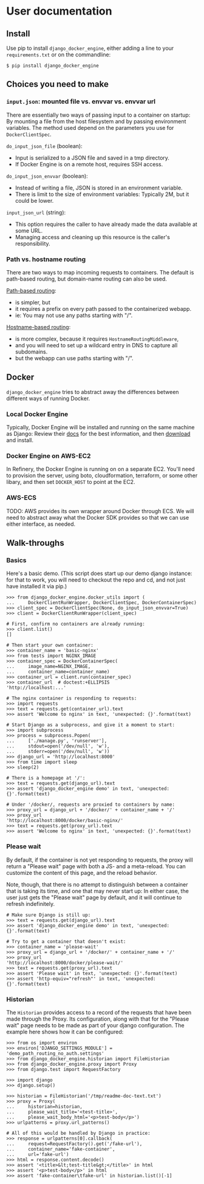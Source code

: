 # User documentation

## Install

Use pip to install `django_docker_engine`, either adding a line to your `requirements.txt`
or on the commandline:
```
$ pip install django_docker_engine
```

## Choices you need to make

### `input.json`: mounted file vs. envvar vs. envvar url

There are essentially two ways of passing input to a container on startup:
By mounting a file from the host filesystem and by passing environment variables.
The method used depend on the parameters you use for `DockerClientSpec`.

`do_input_json_file` (boolean):
- Input is serialized to a JSON file and saved in a tmp directory.
- If Docker Engine is on a remote host, requires SSH access.

`do_input_json_envvar` (boolean):
- Instead of writing a file, JSON is stored in an environment variable.
- There is limit to the size of environment variables: Typically 2M, but it could be lower.

`input_json_url` (string):
- This option requires the caller to have already made the data available at some URL.
- Managing access and cleaning up this resource is the caller's responsibility.


### Path vs. hostname routing

There are two ways to map incoming requests to containers.
The default is path-based routing, but domain-name routing
can also be used.

[Path-based routing](demo_path_routing_no_auth):
- is simpler, but
- it requires a prefix on every path passed to the containerized webapp.
- ie: You may not use any paths starting with "/".

[Hostname-based routing](demo_host_routing):
- is more complex, because it requires `HostnameRoutingMiddleware`,
- and you will need to set up a wildcard entry in DNS to capture all subdomains.
- but the webapp can use paths starting with "/".


## Docker

`django_docker_engine` tries to abstract away the differences between different ways of running Docker.


### Local Docker Engine

Typically, Docker Engine will be installed and running on the same machine as Django:
Review their [docs](https://docs.docker.com/engine/installation/) for the best information,
and then [download](https://store.docker.com/search?offering=community&type=edition) and install.


### Docker Engine on AWS-EC2

In Refinery, the Docker Engine is running on on a separate EC2. You'll need to
provision the server, using boto, cloudformation, terraform, or some other libary,
and then set `DOCKER_HOST` to point at the EC2. 


### AWS-ECS

TODO: AWS provides its own wrapper around Docker through ECS. We will need to abstract away what the
Docker SDK provides so that we can use either interface, as needed.


## Walk-throughs

### Basics

Here's a basic demo. (This script does start up our demo 
django instance: for that to work, you will need to checkout the repo and cd, 
and not just have installed it via pip.)

```
>>> from django_docker_engine.docker_utils import (
...     DockerClientRunWrapper, DockerClientSpec, DockerContainerSpec)
>>> client_spec = DockerClientSpec(None, do_input_json_envvar=True)
>>> client = DockerClientRunWrapper(client_spec)

# First, confirm no containers are already running:
>>> client.list()
[]

# Then start your own container:
>>> container_name = 'basic-nginx'
>>> from tests import NGINX_IMAGE
>>> container_spec = DockerContainerSpec(
...     image_name=NGINX_IMAGE,
...     container_name=container_name)
>>> container_url = client.run(container_spec)
>>> container_url  # doctest:+ELLIPSIS
'http://localhost:...'

# The nginx container is responding to requests:
>>> import requests
>>> text = requests.get(container_url).text
>>> assert 'Welcome to nginx' in text, 'unexpected: {}'.format(text)

# Start Django as a subprocess, and give it a moment to start:
>>> import subprocess
>>> process = subprocess.Popen(
...     ['./manage.py', 'runserver'],
...     stdout=open('/dev/null', 'w'),
...     stderr=open('/dev/null', 'w'))
>>> django_url = 'http://localhost:8000'
>>> from time import sleep
>>> sleep(2)

# There is a homepage at '/':
>>> text = requests.get(django_url).text
>>> assert 'django_docker_engine demo' in text, 'unexpected: {}'.format(text)

# Under '/docker/, requests are proxied to containers by name:
>>> proxy_url = django_url + '/docker/' + container_name + '/'
>>> proxy_url
'http://localhost:8000/docker/basic-nginx/'
>>> text = requests.get(proxy_url).text
>>> assert 'Welcome to nginx' in text, 'unexpected: {}'.format(text)

```

### Please wait

By default, if the container is not yet responding to
requests, the proxy will return a "Please wait" page with both a 
JS- and a meta-reload. You can customize the content of this page, 
and the reload behavior.

Note, though, that there is no attempt to distinguish between a container
that is taking its time, and one that may never start up: In either case,
the user just gets the "Please wait" page by default, and it will continue
to refresh indefinitely.

```
# Make sure Django is still up:
>>> text = requests.get(django_url).text
>>> assert 'django_docker_engine demo' in text, 'unexpected: {}'.format(text)

# Try to get a container that doesn't exist:
>>> container_name = 'please-wait'
>>> proxy_url = django_url + '/docker/' + container_name + '/'
>>> proxy_url
'http://localhost:8000/docker/please-wait/'
>>> text = requests.get(proxy_url).text
>>> assert 'Please wait' in text, 'unexpected: {}'.format(text)
>>> assert 'http-equiv="refresh"' in text, 'unexpected: {}'.format(text)

```

### Historian

The `Historian` provides access to a record of the requests that have been
made through the Proxy. Its configuration, along with that for the "Please wait"
page needs to be made as part of your django configuration. The example here
shows how it can be configured:

```
>>> from os import environ
>>> environ['DJANGO_SETTINGS_MODULE'] = 'demo_path_routing_no_auth.settings'
>>> from django_docker_engine.historian import FileHistorian
>>> from django_docker_engine.proxy import Proxy
>>> from django.test import RequestFactory

>>> import django
>>> django.setup()

>>> historian = FileHistorian('/tmp/readme-doc-text.txt')
>>> proxy = Proxy(
...     historian=historian,
...     please_wait_title='<test-title>',
...     please_wait_body_html='<p>test-body</p>')
>>> urlpatterns = proxy.url_patterns()

# All of this would be handled by Django in practice:
>>> response = urlpatterns[0].callback(
...     request=RequestFactory().get('/fake-url'),
...     container_name='fake-container',
...     url='fake-url')
>>> html = response.content.decode()
>>> assert '<title>&lt;test-title&gt;</title>' in html
>>> assert '<p>test-body</p>' in html
>>> assert 'fake-container\tfake-url' in historian.list()[-1] 

```